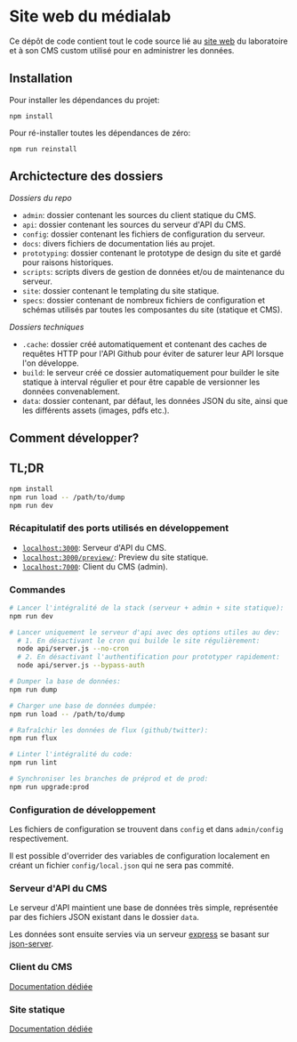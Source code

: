 # Site web du médialab

Ce dépôt de code contient tout le code source lié au [site web](https://medialab.sciencespo.fr) du laboratoire et à son CMS custom utilisé pour en administrer les données.

## Installation

Pour installer les dépendances du projet:

```
npm install
```

Pour ré-installer toutes les dépendances de zéro:

```
npm run reinstall
```

## Archictecture des dossiers

*Dossiers du repo*

* `admin`: dossier contenant les sources du client statique du CMS.
* `api`: dossier contenant les sources du serveur d'API du CMS.
* `config`: dossier contenant les fichiers de configuration du serveur.
* `docs`: divers fichiers de documentation liés au projet.
* `prototyping`: dossier contenant le prototype de design du site et gardé pour raisons historiques.
* `scripts`: scripts divers de gestion de données et/ou de maintenance du serveur.
* `site`: dossier contenant le templating du site statique.
* `specs`: dossier contenant de nombreux fichiers de configuration et schémas utilisés par toutes les composantes du site (statique et CMS).

*Dossiers techniques*

* `.cache`: dossier créé automatiquement et contenant des caches de requêtes HTTP pour l'API Github pour éviter de saturer leur API lorsque l'on développe.
* `build`: le serveur créé ce dossier automatiquement pour builder le site statique à interval régulier et pour être capable de versionner les données convenablement.
* `data`: dossier contenant, par défaut, les données JSON du site, ainsi que les différents assets (images, pdfs etc.).

## Comment développer?

## TL;DR

```bash
npm install
npm run load -- /path/to/dump
npm run dev
```

### Récapitulatif des ports utilisés en développement

* [`localhost:3000`](http://localhost:3000): Serveur d'API du CMS.
* [`localhost:3000/preview/`](http://localhost:3000/preview/): Preview du site statique.
* [`localhost:7000`](http://localhost:7000): Client du CMS (admin).

### Commandes

```bash
# Lancer l'intégralité de la stack (serveur + admin + site statique):
npm run dev

# Lancer uniquement le serveur d'api avec des options utiles au dev:
  # 1. En désactivant le cron qui builde le site régulièrement:
  node api/server.js --no-cron
  # 2. En désactivant l'authentification pour prototyper rapidement:
  node api/server.js --bypass-auth

# Dumper la base de données:
npm run dump

# Charger une base de données dumpée:
npm run load -- /path/to/dump

# Rafraîchir les données de flux (github/twitter):
npm run flux

# Linter l'intégralité du code:
npm run lint

# Synchroniser les branches de préprod et de prod:
npm run upgrade:prod
```

### Configuration de développement

Les fichiers de configuration se trouvent dans `config` et dans `admin/config` respectivement.

Il est possible d'overrider des variables de configuration localement en créant un fichier `config/local.json` qui ne sera pas commité.

### Serveur d'API du CMS

Le serveur d'API maintient une base de données très simple, représentée par des fichiers JSON existant dans le dossier `data`.

Les données sont ensuite servies via un serveur [express](https://expressjs.com/fr/) se basant sur [json-server](https://github.com/typicode/json-server).

### Client du CMS

[Documentation dédiée](admin/README.md)

### Site statique

[Documentation dédiée](site/README.md)
